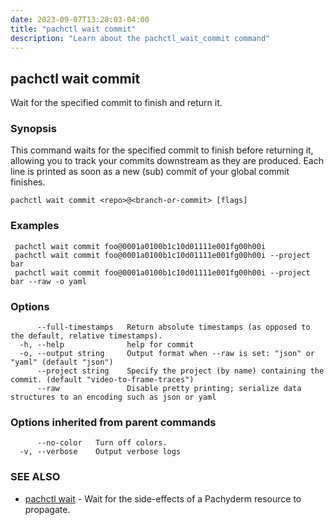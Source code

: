 ```yaml
---
date: 2023-09-07T13:28:03-04:00
title: "pachctl wait commit"
description: "Learn about the pachctl_wait_commit command"
---
```


## pachctl wait commit

Wait for the specified commit to finish and return it.

### Synopsis

This command waits for the specified commit to finish before returning it, allowing you to track your commits downstream as they are produced. Each line is printed as soon as a new (sub) commit of your global commit finishes.

```
pachctl wait commit <repo>@<branch-or-commit> [flags]
```

### Examples

```
 pachctl wait commit foo@0001a0100b1c10d01111e001fg00h00i 
 pachctl wait commit foo@0001a0100b1c10d01111e001fg00h00i --project bar 
 pachctl wait commit foo@0001a0100b1c10d01111e001fg00h00i --project bar --raw -o yaml 

```

### Options

```
      --full-timestamps   Return absolute timestamps (as opposed to the default, relative timestamps).
  -h, --help              help for commit
  -o, --output string     Output format when --raw is set: "json" or "yaml" (default "json")
      --project string    Specify the project (by name) containing the commit. (default "video-to-frame-traces")
      --raw               Disable pretty printing; serialize data structures to an encoding such as json or yaml
```

### Options inherited from parent commands

```
      --no-color   Turn off colors.
  -v, --verbose    Output verbose logs
```

### SEE ALSO

* [pachctl wait](../pachctl_wait)	 - Wait for the side-effects of a Pachyderm resource to propagate.

